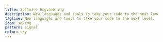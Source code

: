 ```yaml
---
title: Software Engineering
description: New languages and tools to take your code to the next level.
tagline: New languages and tools to take your code to the next level.
icon: sm-cog
pattern: signal
color: sky
---
```

